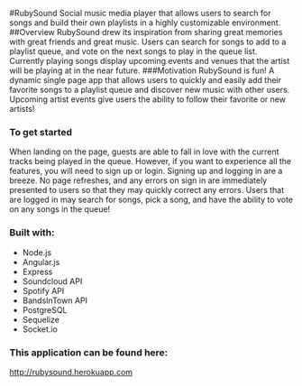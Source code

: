 #RubySound
Social music media player that allows users to search for songs and build their own playlists in a highly customizable environment.
##Overview
RubySound drew its inspiration from sharing great memories with great friends and great music. Users can search for songs to add to a playlist queue, and vote on the next songs to play in the queue list. Currently playing songs display upcoming events and venues that the artist will be playing at in the near future.
###Motivation
RubySound is fun! A dynamic single page app that allows users to quickly and easily add their favorite songs to a playlist queue and discover new music with other users. Upcoming artist events give users the ability to follow their favorite or new artists!

### To get started
When landing on the page, guests are able to fall in love with the current tracks being played in the queue. However, if you want to experience all the features, you will need to sign up or login. Signing up and logging in are a breeze. No page refreshes, and any errors on sign in are immediately presented to users so that they may quickly correct any errors. Users that are logged in may search for songs, pick a song, and have the ability to vote on any songs in the queue!

### Built with:
* Node.js
* Angular.js
* Express
* Soundcloud API
* Spotify API
* BandsInTown API
* PostgreSQL
* Sequelize
* Socket.io

### This application can be found here:
[http://rubysound.herokuapp.com
](http://rubysound.herokuapp.com)
